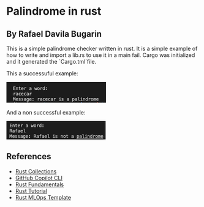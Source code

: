 # Palindrome in rust
## By Rafael Davila Bugarin

This is a simple palindrome checker written in rust. It is a simple example of how to write and import a lib.rs to use it in a main fail. Cargo was initialized and it generated the ´Cargo.tml´file.

This a successuful example:

![image](https://github.com/nogibjj/rd278-w7-rust/blob/main/static/racecar.png)

And a non successful example:

![image2](https://github.com/nogibjj/rd278-w7-rust/blob/main/static/Rafael.png)


## References

* [Rust Collections](https://doc.rust-lang.org/std/collections/index.html)
* [GitHub Copilot CLI](https://www.npmjs.com/package/@githubnext/github-copilot-cli)
* [Rust Fundamentals](https://github.com/alfredodeza/rust-fundamentals)
* [Rust Tutorial](https://nogibjj.github.io/rust-tutorial/)
* [Rust MLOps Template](https://github.com/nogibjj/mlops-template)

